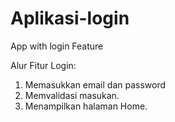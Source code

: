 # Aplikasi-login
App with login Feature

Alur Fitur Login:
1. Memasukkan email dan password
2. Memvalidasi masukan.
3. Menampilkan halaman Home.
